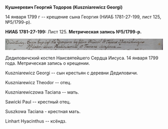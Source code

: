 **Кушнеревич Георгий Тодоров (Kuszniarewicz Georgi)**

14 января 1799 г -- крещение сына Георгия (НИАБ 1781-27-199, лист 125,
№5/1799-р).

**НИАБ 1781-27-199:** Лист 125. **Метрическая запись №5/1799-р.**

![](./media/649ea6124fee76ba011eaa6f7f96c68a1dddcb8f.png)

Дедиловичский костел Наисвятейшего Сердца Иисуса. 14 января 1799 года.
Метрическая запись о крещении.

Kuszniarewicz Georgi -- сын крестьян с деревни Дедиловичи.

Kuszniarewicz Theodor -- отец.

Kuszniarewiczowa Taciana -- мать.

Sawicki Paul -- крестный отец.

Suszkowa Taciana - крестная мать.

Linhart Hyacinthus -- ксёндз.
